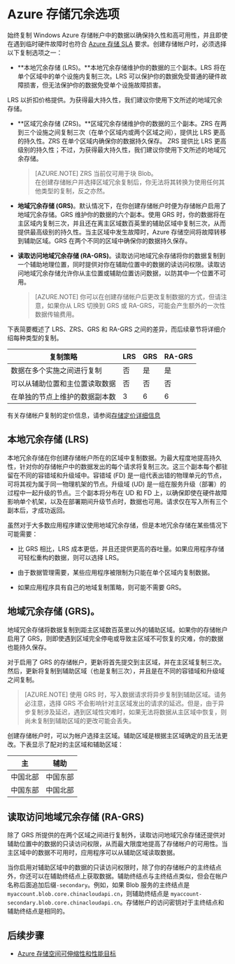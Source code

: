 
<properties
pageTitle="Azure 存储冗余选项 | MicrosoftAzure"
description="始终复制 Windows Azure 存储帐户中的数据以确保持久性和高可用性。了解 Azure 存储帐户的复制选项。"
services="storage"
documentationCenter=""
authors="tamram"
manager="adinah"
editor=""
/>

<tags ms.service="storage" ms.date="03/20/2015" wacn.date="10/12/2015"/>

# Azure 存储冗余选项



始终复制 Windows Azure 存储帐户中的数据以确保持久性和高可用性，并且即使在遇到临时硬件故障时也符合 [Azure 存储 SLA](/support/legal/sla) 要求。创建存储帐户时，必须选择以下复制选项之一：  

- **本地冗余存储 (LRS)。**本地冗余存储维护你的数据的三个副本。LRS 将在单个区域中的单个设施内复制三次。LRS 可以保护你的数据免受普通的硬件故障损害，但无法保护你的数据免受单个设施故障损害。
  
LRS 以折扣价格提供。为获得最大持久性，我们建议你使用下文所述的地域冗余存储。


- **区域冗余存储 (ZRS)。**区域冗余存储维护你的数据的三个副本。ZRS 在两到三个设施之间复制三次（在单个区域内或两个区域之间），提供比 LRS 更高的持久性。ZRS 在单个区域内确保你的数据持久保存。
ZRS 提供比 LRS 更高级别的持久性；不过，为获得最大持久性，我们建议你使用下文所述的地域冗余存储。  

	> [AZURE.NOTE] ZRS 当前仅可用于块 Blob。  
	> 在创建存储帐户并选择区域冗余复制后，你无法将其转换为使用任何其他类型的复制，反之亦然。
 


- **地域冗余存储 (GRS)**。默认情况下，在你创建存储帐户时便为存储帐户启用了地域冗余存储。GRS 维护你的数据的六个副本。使用 GRS 时，你的数据将在主区域内复制三次，并且还在离主区域数百英里的辅助区域中复制三次，从而提供最高级别的持久性。当主区域中发生故障时，Azure 存储空间将故障转移到辅助区域。GRS 在两个不同的区域中确保你的数据持久保存。


- **读取访问地域冗余存储 (RA-GRS)**。读取访问地域冗余存储将你的数据复制到一个辅助地理位置，同时提供对你在辅助位置中的数据的读访问权限。读取访问地域冗余存储允许你从主位置或辅助位置访问数据，以防其中一个位置不可用。

	> [AZURE.NOTE] 你可以在创建存储帐户后更改复制数据的方式，但请注意，如果你从 LRS 切换到 GRS 或 RA-GRS，可能会产生额外的一次性数据传输费用。
 

下表简要概述了 LRS、ZRS、GRS 和 RA-GRS 之间的差异，而后续章节将详细介绍每种类型的复制。


|复制策略|LRS|GRS|RA-GRS 
|--------------------|---|---|------
|数据在多个实施之间进行复制|否|是|是|
|可以从辅助位置和主位置读取数据|否|否|否|是
|在单独的节点上维护的数据副本数|3|6|6
 

有关存储帐户复制的定价信息，请参阅[存储定价详细信息](/home/features/storage/#price)

## 本地冗余存储 (LRS)

本地冗余存储在你创建存储帐户所在的区域中复制数据。为最大程度地提高持久性，针对你的存储帐户中的数据发出的每个请求将复制三次。这三个副本每个都驻留在不同的容错域和升级域中。容错域 (FD) 是一组代表出错的物理单元的节点，可将其视为属于同一物理机架的节点。升级域 (UD) 是一组在服务升级（部署）的过程中一起升级的节点。三个副本将分布在 UD 和 FD 上，以确保即使在硬件故障影响单个机架，以及在部署期间升级节点时，数据也可用。请求仅在写入所有三个副本后，才成功返回。

虽然对于大多数应用程序建议使用地域冗余存储，但是本地冗余存储在某些情况下可能需要：  

- 比 GRS 相比，LRS 成本更低，并且还提供更高的吞吐量。如果应用程序存储可轻松重构的数据，则可以选择 LRS。

- 由于数据管理需要，某些应用程序被限制为只能在单个区域内复制数据。

- 如果应用程序具有自己的地域复制策略，则可能不需要 GRS。



## 地域冗余存储 (GRS)。


地域冗余存储将数据复制到距主区域数百英里以外的辅助区域。如果你的存储帐户启用了 GRS，则即使遇到区域完全停电或导致主区域不可恢复的灾难，你的数据也能持久保存。 

对于启用了 GRS 的存储帐户，更新将首先提交到主区域，并在主区域复制三次。然后，更新将复制到辅助区域（也是复制三次），并且是在不同的容错域和升级域之间复制。

 
> [AZURE.NOTE] 使用 GRS 时，写入数据请求将异步复制到辅助区域。请务必注意，选择 GRS 不会影响针对主区域发出的请求的延迟。但是，由于异步复制涉及延迟，遇到区域性灾难时，如果无法将数据从主区域中恢复，则尚未复制到辅助区域的更改可能会丢失。
 
创建存储帐户时，可以为帐户选择主区域。辅助区域是根据主区域确定的且无法更改。下表显示了配对的主区域和辅助区域：

|主            |辅助        
| ---------------   |----------------
|中国北部   |中国东部
|中国东部   |中国北部 
 
## 读取访问地域冗余存储 (RA-GRS)

除了 GRS 所提供的在两个区域之间进行复制外，读取访问地域冗余存储还提供对辅助位置中的数据的只读访问权限，从而最大限度地提高了存储帐户的可用性。当主区域中的数据不可用时，应用程序可以从辅助区域读取数据。

当你启用对辅助区域中的数据的只读访问权限时，除了你的存储帐户的主终结点外，你还可以在辅助终结点上获取数据。辅助终结点与主终结点类似，但会在帐户名称后面追加后缀`-secondary`。例如，如果 Blob 服务的主终结点是  `myaccount.blob.core.chinacloudapi.cn`，则辅助终结点是  `myaccount-secondary.blob.core.chinacloudapi.cn`。存储帐户的访问密钥对于主终结点和辅助终结点是相同的。

## 后续步骤

- [Azure 存储空间可伸缩性和性能目标](/documentation/articles/storage-scalability-targets)

<!--HONumber=51-->